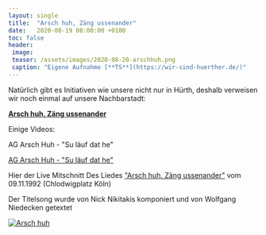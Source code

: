 ```yaml
---
layout: single
title:  "Arsch huh, Zäng ussenander"
date:   2020-08-19 08:00:00 +0100
toc: false
header:
 image: 
 teaser: /assets/images/2020-08-20-arschhuh.png
 caption: "Eigene Aufnahme [**TS**](https://wir-sind-huerther.de/)"
---
```



Natürlich gibt es Initiativen wie unsere nicht nur in Hürth, deshalb verweisen wir noch einmal auf unsere Nachbarstadt:

**<a href="https://www.arschhuh.de/" target="_blank">Arsch huh, Zäng ussenander</a>**

Einige Videos:

AG Arsch Huh - "Su läuf dat he" 

<a href="https://youtu.be/LP2KCIucKRk" target="_blank">AG Arsch Huh - "Su läuf dat he" </a>
 

Hier der Live Mitschnitt Des Liedes <a href="https://youtu.be/nr0FGYRbz_Y" target="_blank">"Arsch huh, Zäng ussenander"</a>
vom 09.11.1992 (Chlodwigplatz Köln)

Der Titelsong wurde von Nick Nikitakis komponiert und von Wolfgang Niedecken getextet

 
[![Arsch huh](https://img.youtube.com/vi/StTqXEQ2l-Y/0.jpg)](https://www.youtube.com/watch?v=LP2KCIucKRk "ARSCH HUH")
